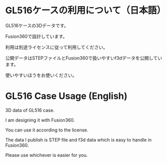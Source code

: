 # GL516ケースの利用について（日本語）

GL516ケースの3Dデータです。

Fusion360で設計しています。

利用は別途ライセンスに従って利用してください。

公開データはSTEPファイルとFusion360で扱いやすいf3dデータを公開しています。

使いやすいほうをお使いください。

# GL516 Case Usage (English)

3D data of GL516 case.

I am designing it with Fusion360.

You can use it according to the license.

The data I publish is STEP file and f3d data which is easy to handle in Fusion360.

Please use whichever is easier for you.
